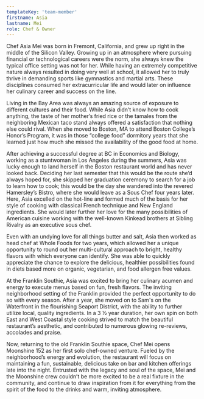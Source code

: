 ```yaml
---
templateKey: 'team-member'
firstname: Asia
lastname: Mei
role: Chef & Owner
---
```


Chef Asia Mei was born in Fremont, California, and grew up right in the middle of the Silicon Valley. Growing up in an atmosphere where pursuing financial or technological careers were the norm, she always knew the typical office setting was not for her. While having an extremely competitive nature always resulted in doing very well at school, it allowed her to truly thrive in demanding sports like gymnastics and martial arts. These disciplines consumed her extracurricular life and would later on influence her culinary career and success on the line.

Living in the Bay Area was always an amazing source of exposure to different cultures and their food. While Asia didn’t know how to cook anything, the taste of her mother’s fried rice or the tamales from the neighboring Mexican taco stand always offered a satisfaction that nothing else could rival. When she moved to Boston, MA to attend Boston College’s Honor’s Program, it was in those “college food” dormitory years that she learned just how much she missed the availability of the good food at home.

After achieving a successful degree at BC in Economics and Biology, working as a stuntwoman in Los Angeles during the summers, Asia was lucky enough to land herself in the Boston restaurant world and has never looked back. Deciding her last semester that this would be the route she’d always hoped for, she skipped her graduation ceremony to search for a job to learn how to cook; this would be the day she wandered into the revered Hamersley’s Bistro, where she would leave as a Sous Chef four years later. Here, Asia excelled on the hot-line and formed much of the basis for her style of cooking with classical French technique and New England ingredients. She would later further her love for the many possibilities of American cuisine working with the well-known Kinkead brothers at Sibling Rivalry as an executive sous chef.

Even with an undying love for all things butter and salt, Asia then worked as head chef at Whole Foods for two years, which allowed her a unique opportunity to round out her multi-cultural approach to bright, healthy flavors with which everyone can identify. She was able to quickly appreciate the chance to explore the delicious, healthier possibilities found in diets based more on organic, vegetarian, and food allergen free values.

At the Franklin Southie, Asia was excited to bring her culinary acumen and energy to execute menus based on fun, fresh flavors. The inviting neighborhood setting of the Franklin provided the perfect opportunity to do so with every season. After a year, she moved on to Sam's on the Waterfront in the flourishing Seaport District, with the ability to further utilize local, quality ingredients. In a 3 ½ year duration, her own spin on both East and West Coastal style cooking strived to match the beautiful restaurant’s aesthetic, and contributed to numerous glowing re-reviews, accolades and praise.

Now, returning to the old Franklin Southie space, Chef Mei opens Moonshine 152 as her first solo chef-owned venture. Fueled by the neighborhood’s energy and evolution, the restaurant will focus on maintaining a fun, sustainable, delicious take on bar and kitchen offerings late into the night. Entrusted with the legacy and soul of the space, Mei and the Moonshine crew couldn’t be more excited to be a real fixture in the community, and continue to draw inspiration from it for everything from the spirit of the food to the drinks and warm, inviting atmosphere.
